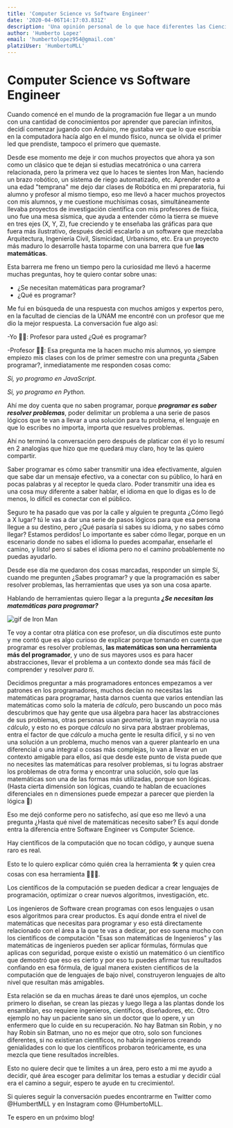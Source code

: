 ```yaml
---
title: 'Computer Science vs Software Engineer'
date: '2020-04-06T14:17:03.831Z'
description: 'Una opinión personal de lo que hace diferentes las Ciencias de la computación a la Ingeniería de Software, y respondiendo desde mi experiencia hasta que nivel se necesitan las matemáticas para programar. '
author: 'Humberto Lopez'
email: 'humbertolopez954@gmail.com'
platziUser: 'HumbertoMLL'
---
```


# Computer Science vs Software Engineer

Cuando comencé en el mundo de la programación fue llegar a un mundo con una cantidad de conocimientos por aprender que parecían infinitos, decidí comenzar jugando con Arduino, me gustaba ver que lo que escribía en la computadora hacía algo en el mundo físico, nunca se olvida el primer led que prendiste, tampoco el primero que quemaste.

Desde ese momento me deje ir con muchos proyectos que ahora ya son como un clásico que te dejan si estudias mecatrónica o una carrera relacionada, pero la primera vez que lo haces te sientes Iron Man, haciendo un brazo robótico, un sistema de riego automatizado, etc. Aprender esto a una edad "temprana" me dejo dar clases de Robótica en mi preparatoria, fui alumno y profesor al mismo tiempo, eso me llevó a hacer muchos proyectos con mis alumnos, y me cuestione muchísimas cosas, simultáneamente llevaba proyectos de investigación científica con mis profesores de física, uno fue una mesa sísmica, que ayuda a entender cómo la tierra se mueve en tres ejes (X, Y, Z), fue creciendo y te enseñaba las gráficas para que fuera más ilustrativo, después decidí escalarlo a un software que mezclaba Arquitectura, Ingeniería Civil, Sismicidad, Urbanismo, etc. Era un proyecto más maduro lo desarrolle hasta toparme con una barrera que fue **las matemáticas**. 

Esta barrera me freno un tiempo pero la curiosidad me llevó a hacerme muchas preguntas, hoy te quiero contar sobre unas:

- ¿Se necesitan matemáticas para programar?
- ¿Qué es programar?



Me fui en búsqueda de una respuesta con muchos amigos y expertos pero, en la facultad de ciencias de la UNAM me encontré con un profesor que me dio la mejor respuesta. La conversación fue algo así:

-Yo 👦🏽: Profesor para usted ¿Qué es programar?

-Profesor 👨🏽: Esa pregunta me la hacen mucho mis alumnos, yo siempre empiezo mis clases con los de primer semestre con una pregunta ¿Saben programar?, inmediatamente me responden cosas como:

 _Si, yo programo en JavaScript._

 _Si, yo programo en Python._

Ahí me doy cuenta que no saben programar, porque ***programar es saber resolver problemas***, poder delimitar un problema a una serie de pasos lógicos que te van a llevar a una solución para tu problema, el lenguaje en que lo escribes no importa, importa que resuelves problemas.

Ahí no terminó la conversación pero después de platicar con él yo lo resumí en 2 analogías que hizo que me quedará muy claro, hoy te las quiero compartir.

Saber programar es cómo saber transmitir una idea efectivamente, alguien que sabe dar un mensaje efectivo, va a conectar con su público, lo hará en pocas palabras y al receptor le queda claro.
Poder transmitir una idea es una cosa muy diferente a saber hablar, el idioma en que lo digas es lo de menos, lo difícil es conectar con el público.

Seguro te ha pasado que vas por la calle y alguien te pregunta ¿Cómo llegó a X lugar? tú le vas a dar una serie de pasos lógicos para que esa persona llegue a su destino, pero ¿Qué pasaría si sabes su idioma, y no sabes cómo llegar? Estamos perdidos! Lo importante es saber cómo llegar, porque en un escenario donde no sabes el idioma lo puedes acompañar, enseñarle el camino, y listo! pero sí sabes el idioma pero no el camino probablemente no puedas ayudarlo.

Desde ese día me quedaron dos cosas marcadas, responder un simple Sí, cuando me pregunten ¿Sabes programar? y que la programación es saber resolver problemas, las herramientas que uses ya son una cosa aparte.

Hablando de herramientas quiero llegar a la pregunta ***¿Se necesitan las matemáticas para programar?***

![gif de Iron Man](https://media.giphy.com/media/dXICCcws9oxxK/giphy.gif)

Te voy a contar otra plática con ese profesor, un día discutimos este punto y me contó que es algo curioso de explicar porque tomando en cuenta que programar es resolver problemas, **las matemáticas son una herramienta más del programador**, y uno de sus mayores usos es para hacer abstracciones, llevar el problema a un contexto donde sea más fácil de comprender y resolver *para ti*.

Decidimos preguntar a más programadores entonces empezamos a ver patrones en los programadores, muchos decían no necesitas las matemáticas para programar, hasta darnos cuenta que varios entendían las matemáticas como solo la materia de _cálculo_, pero buscando un poco más descubrimos que hay gente que usa álgebra para hacer las abstracciones de sus problemas, otras personas usan *geometría*, la gran mayoría no usa *cálculo*, y esto no es porque *cálculo* no sirva para abstraer problemas, entra el factor de que *cálculo* a mucha gente le resulta difícil, y si no ven una solución a un problema, mucho menos van a querer plantearlo en una diferencial o una integral o cosas más complejas, lo van a llevar en un contexto amigable para ellos, así que desde este punto de vista puede que no necesites las matemáticas para resolver problemas, si tu logras abstraer los problemas de otra forma y encontrar una solución, solo que las matemáticas son una de las formas más utilizadas, porque son lógicas.(Hasta cierta dimensión son lógicas, cuando te hablan de ecuaciones diferenciales en n dimensiones puede empezar a parecer que pierden la lógica 🤯)

Eso me dejó conforme pero no satisfecho, así que eso me llevó a una pregunta ¿Hasta qué nivel de matemáticas necesito saber? Es aquí donde entra la diferencia entre Software Engineer vs Computer Science.

Hay científicos de la computación que no tocan código, y aunque suena raro es real.

Esto te lo quiero explicar cómo quién crea la herramienta 🛠 y quien crea cosas con esa herramienta 👨🏻‍🔧.

Los científicos de la computación se pueden dedicar a crear lenguajes de programación, optimizar o crear nuevos algoritmos, investigación, etc.

Los ingenieros de Software crean programas con esos lenguajes o usan esos algoritmos para crear productos.
Es aquí donde entra el nivel de matemáticas que necesitas para programar y eso está directamente relacionado con el área a la que te vas a dedicar, por eso suena mucho con los científicos de computación "Esas son matemáticas de Ingenieros" y las matemáticas de ingenieros pueden ser aplicar fórmulas, fórmulas que aplicas con seguridad, porque existe o existió un matemático ó un científico que demostró que eso es cierto y por eso tu puedes afirmar tus resultados confiando en esa fórmula, de igual manera existen científicos de la computación que de lenguajes de bajo nivel, construyeron lenguajes de alto nivel que resultan más amigables.

Esta relación se da en muchas áreas te daré unos ejemplos, un coche primero lo diseñan, se crean las piezas y luego llega a las plantas donde los ensamblan, eso requiere ingenieros, científicos, diseñadores, etc. Otro ejemplo no hay un paciente sano sin un doctor que lo opere, y un enfermero que lo cuide en su recuperación. No hay Batman sin Robin, y no hay Robin sin Batman, uno no es mejor que otro, solo son funciones diferentes, si no existieran científicos, no habría ingenieros creando genialidades con lo que los científicos probaron teóricamente, es una mezcla que tiene resultados increíbles. 

Esto no quiere decir que te limites a un área, pero esto a mi me ayudo a decidir, qué área escoger para delimitar los temas a estudiar y decidir cúal era el camino a seguir, espero te ayude en tu crecimiento!. 

Si quieres seguir la conversación puedes encontrarme en Twitter como @HumbertMLL y en Instagram como @HumbertoMLL.

Te espero en un próximo blog!

